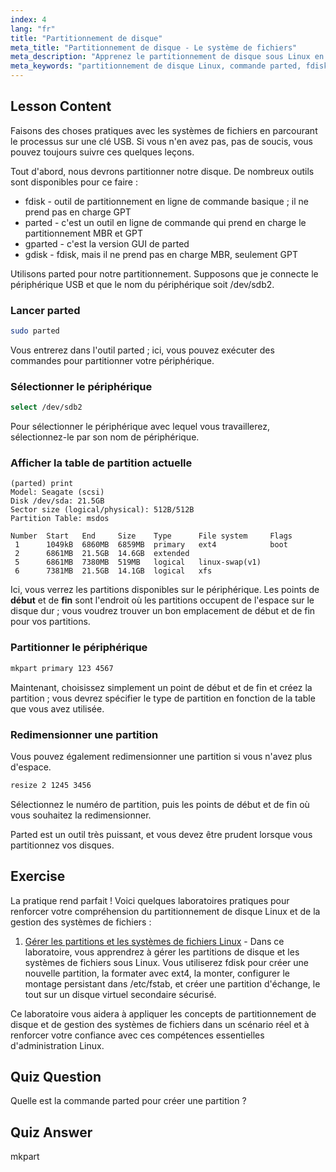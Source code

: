 ```yaml
---
index: 4
lang: "fr"
title: "Partitionnement de disque"
meta_title: "Partitionnement de disque - Le système de fichiers"
meta_description: "Apprenez le partitionnement de disque sous Linux en utilisant parted. Comprenez comment partitionner, sélectionner, afficher et redimensionner des disques. Démarrez avec ce guide convivial pour débutants !"
meta_keywords: "partitionnement de disque Linux, commande parted, fdisk, gparted, tutoriel Linux, Linux débutant, gestion de disque, guide Linux"
---
```


## Lesson Content

Faisons des choses pratiques avec les systèmes de fichiers en parcourant le processus sur une clé USB. Si vous n'en avez pas, pas de soucis, vous pouvez toujours suivre ces quelques leçons.

Tout d'abord, nous devrons partitionner notre disque. De nombreux outils sont disponibles pour ce faire :

- fdisk - outil de partitionnement en ligne de commande basique ; il ne prend pas en charge GPT
- parted - c'est un outil en ligne de commande qui prend en charge le partitionnement MBR et GPT
- gparted - c'est la version GUI de parted
- gdisk - fdisk, mais il ne prend pas en charge MBR, seulement GPT

Utilisons parted pour notre partitionnement. Supposons que je connecte le périphérique USB et que le nom du périphérique soit /dev/sdb2.

### Lancer parted

```bash
sudo parted
```

Vous entrerez dans l'outil parted ; ici, vous pouvez exécuter des commandes pour partitionner votre périphérique.

### Sélectionner le périphérique

```bash
select /dev/sdb2
```

Pour sélectionner le périphérique avec lequel vous travaillerez, sélectionnez-le par son nom de périphérique.

### Afficher la table de partition actuelle

```plaintext
(parted) print
Model: Seagate (scsi)
Disk /dev/sda: 21.5GB
Sector size (logical/physical): 512B/512B
Partition Table: msdos

Number  Start   End     Size    Type      File system     Flags
 1      1049kB  6860MB  6859MB  primary   ext4            boot
 2      6861MB  21.5GB  14.6GB  extended
 5      6861MB  7380MB  519MB   logical   linux-swap(v1)
 6      7381MB  21.5GB  14.1GB  logical   xfs
```

Ici, vous verrez les partitions disponibles sur le périphérique. Les points de **début** et de **fin** sont l'endroit où les partitions occupent de l'espace sur le disque dur ; vous voudrez trouver un bon emplacement de début et de fin pour vos partitions.

### Partitionner le périphérique

```bash
mkpart primary 123 4567
```

Maintenant, choisissez simplement un point de début et de fin et créez la partition ; vous devrez spécifier le type de partition en fonction de la table que vous avez utilisée.

### Redimensionner une partition

Vous pouvez également redimensionner une partition si vous n'avez plus d'espace.

```bash
resize 2 1245 3456
```

Sélectionnez le numéro de partition, puis les points de début et de fin où vous souhaitez la redimensionner.

Parted est un outil très puissant, et vous devez être prudent lorsque vous partitionnez vos disques.

## Exercise

La pratique rend parfait ! Voici quelques laboratoires pratiques pour renforcer votre compréhension du partitionnement de disque Linux et de la gestion des systèmes de fichiers :

1. [Gérer les partitions et les systèmes de fichiers Linux](https://labex.io/fr/labs/comptia-manage-linux-partitions-and-filesystems-590845) - Dans ce laboratoire, vous apprendrez à gérer les partitions de disque et les systèmes de fichiers sous Linux. Vous utiliserez fdisk pour créer une nouvelle partition, la formater avec ext4, la monter, configurer le montage persistant dans /etc/fstab, et créer une partition d'échange, le tout sur un disque virtuel secondaire sécurisé.

Ce laboratoire vous aidera à appliquer les concepts de partitionnement de disque et de gestion des systèmes de fichiers dans un scénario réel et à renforcer votre confiance avec ces compétences essentielles d'administration Linux.

## Quiz Question

Quelle est la commande parted pour créer une partition ?

## Quiz Answer

mkpart
